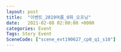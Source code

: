 ```yaml
---
layout: post
title:  "이벤트_2019여름_0화_오프닝"
date:   2021-02-08 02:00:00 +0000
categories: Event
Tags: Story Event
SceneCode: ["scene_evt190627_cp0_q1_s10"]
---
```

